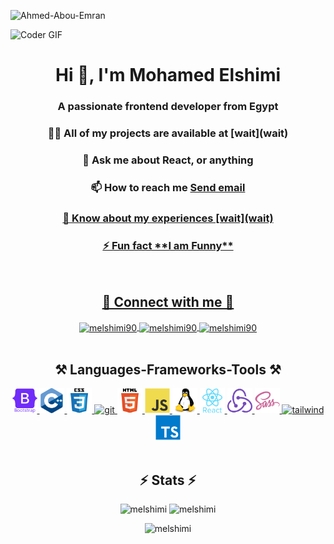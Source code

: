 <p align="left"> <img src="https://komarev.com/ghpvc/?username=melshimi&label=Profile%20views&color=0e75b6&style=flat" alt="Ahmed-Abou-Emran" /> </p>

<img alt="Coder GIF" src="https://cdnb.artstation.com/p/assets/images/images/048/282/733/original/exceptrea-gamerroom-1-revisioned-0.gif?1649761105" />
<h1 align="center">Hi 👋, I'm Mohamed Elshimi</h1>
<h3 align="center">A passionate frontend developer from Egypt</h3>
<div align="center">
   <h3>👨‍💻 All of my projects are available at [wait](wait)</h3>
   <h3>💬 Ask me about React, or anything </h3>
   <h3>📫 How to reach me <a href="mailto:mohamed.elshemy90@gmail.com">Send email</h3>
   <h3>📄 Know about my experiences [wait](wait)</h3>
   <h3>⚡ Fun fact **I am Funny**</h3>
</div>
<br>
<div align="center">
<h2 >💬  Connect with me 💬</h2>
   <a href="https://linkedin.com/in/melshimi90" target="blank">
     <img align="center" src="https://raw.githubusercontent.com/rahuldkjain/github-profile-readme-generator/master/src/images/icons/Social/linked-in-alt.svg" alt="melshimi90" height="30" width="40" />
   </a>
   <a href="https://fb.com/melshimi90" target="blank">
     <img align="center" src="https://raw.githubusercontent.com/rahuldkjain/github-profile-readme-generator/master/src/images/icons/Social/facebook.svg" alt="melshimi90" height="30" width="40" />
   </a>
   <a href="https://instagram.com/melshimi90" target="blank">
     <img align="center" src="https://raw.githubusercontent.com/rahuldkjain/github-profile-readme-generator/master/src/images/icons/Social/instagram.svg" alt="melshimi90" height="30" width="40" />
   </a>
</div>
<br>
<div align="center">
    <h2>⚒️ Languages-Frameworks-Tools ⚒️</h2>
    <a href="https://getbootstrap.com" target="_blank" rel="noreferrer"> 
      <img src="https://raw.githubusercontent.com/devicons/devicon/master/icons/bootstrap/bootstrap-plain-wordmark.svg" alt="bootstrap" width="40"  height="40"/>
    </a> 
    <a href="https://www.w3schools.com/cpp/" target="_blank" rel="noreferrer"> 
     <img src="https://raw.githubusercontent.com/devicons/devicon/master/icons/cplusplus/cplusplus-original.svg" alt="cplusplus" width="40" height="40"/> 
    </a> 
    <a href="https://www.w3schools.com/css/" target="_blank" rel="noreferrer"> 
     <img src="https://raw.githubusercontent.com/devicons/devicon/master/icons/css3/css3-original-wordmark.svg" alt="css3" width="40" height="40"/> 
    </a>
    <a href="https://git-scm.com/" target="_blank" rel="noreferrer"> 
     <img src="https://www.vectorlogo.zone/logos/git-scm/git-scm-icon.svg" alt="git" width="40" height="40"/>
    </a>
    <a href="https://www.w3.org/html/" target="_blank" rel="noreferrer"> 
     <img src="https://raw.githubusercontent.com/devicons/devicon/master/icons/html5/html5-original-wordmark.svg" alt="html5" width="40" height="40"/>
    </a> 
    <a href="https://developer.mozilla.org/en-US/docs/Web/JavaScript" target="_blank" rel="noreferrer"> 
     <img src="https://raw.githubusercontent.com/devicons/devicon/master/icons/javascript/javascript-original.svg" alt="javascript" width="40" height="40"/>
    </a> 
    <a href="https://www.linux.org/" target="_blank" rel="noreferrer"> 
     <img src="https://raw.githubusercontent.com/devicons/devicon/master/icons/linux/linux-original.svg" alt="linux" width="40" height="40"/>
    </a>
    <a href="https://reactjs.org/" target="_blank" rel="noreferrer"> 
     <img src="https://raw.githubusercontent.com/devicons/devicon/master/icons/react/react-original-wordmark.svg" alt="react" width="40" height="40"/>
    </a>
    <a href="https://redux.js.org" target="_blank" rel="noreferrer"> 
     <img src="https://raw.githubusercontent.com/devicons/devicon/master/icons/redux/redux-original.svg" alt="redux" width="40" height="40"/>
    </a>
    <a href="https://sass-lang.com" target="_blank" rel="noreferrer"> 
     <img src="https://raw.githubusercontent.com/devicons/devicon/master/icons/sass/sass-original.svg" alt="sass" width="40" height="40"/>
    </a>
    <a href="https://tailwindcss.com/" target="_blank" rel="noreferrer"> 
     <img src="https://www.vectorlogo.zone/logos/tailwindcss/tailwindcss-icon.svg" alt="tailwind" width="40" height="40"/>
    </a>
    <a href="https://www.typescriptlang.org/" target="_blank" rel="noreferrer"> 
     <img src="https://raw.githubusercontent.com/devicons/devicon/master/icons/typescript/typescript-original.svg" alt="typescript" width="40" height="40"/>
    </a>
</div>
<br>
<div align=center>
   <h2 >⚡ Stats ⚡</h2>
   <img width=390 src="https://github-readme-stats.vercel.app/api?username=melshimi&show_icons=true&locale=en&layout=compact&theme=tokyonight" alt="melshimi" />
   <img width=390 src="https://github-readme-streak-stats.herokuapp.com/?user=melshimi&&layout=compact&theme=tokyonight" alt="melshimi" /></p>
   <img width=325 src="https://github-readme-stats.vercel.app/api/top-langs?username=melshimi&show_icons=true&locale=en&layout=compact&theme=tokyonight" alt="melshimi" />
</div>
